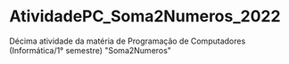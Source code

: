 # AtividadePC_Soma2Numeros_2022
Décima atividade da matéria de Programação de Computadores (Informática/1° semestre) "Soma2Numeros"
